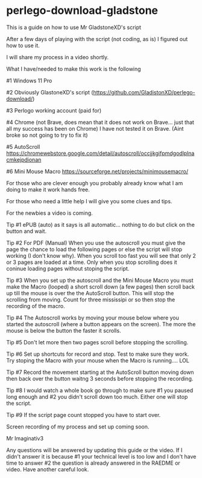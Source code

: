 # perlego-download-gladstone
This is a guide on how to use Mr GladstoneXD's script

After a few days of playing with the script (not coding, as is) I figured out how to use it.

I will share my process in a video shortly.

What I have/needed to make this work is the following

#1 Windows 11 Pro

#2 Obviously GlastoneXD's script (https://github.com/GladistonXD/perlego-download/)

#3 Perlogo working account (paid for)

#4 Chrome (not Brave, does mean that it does not work on Brave... just that all my success has been on Chrome)
I have not tested it on Brave. (Aint broke so not going to try to fix it)

#5 AutoScroll https://chromewebstore.google.com/detail/autoscroll/occjjkgifpmdgodlplnacmkejpdionan

#6 Mini Mouse Macro https://sourceforge.net/projects/minimousemacro/

For those who are clever enough you probably already know what I am doing to make it work hands free.

For those who need a little help I will give you some clues and tips.

For the newbies a video is coming.

Tip #1 ePUB (auto) as it says is all automatic... nothing to do but click on the button and wait.

Tip #2 For PDF (Manual) When you use the autoscroll you must give the page the chance to load the following pages or else the script will stop working (I don't know why).
When you scroll too fast you will see that only 2 or 3 pages are loaded at a time. Only when you stop scrolling does it coninue loading pages without stoping the script.

Tip #3 When you set up the autoscroll and the Mini Mouse Macro you must make the Macro (looped) a short scroll down (a few pages) then scroll back up till the mouse is over the the AutoScroll button. This will stop the scrolling from moving. Count for three mississipi or so then stop the recording of the macro.

Tip #4 The Autoscroll works by moving your mouse below where you started the autoscroll (where a button appears on the screen). The more the mouse is below the button the faster it scrolls.

Tip #5 Don't let more then two pages scroll before stopping the scrolling.

Tip #6 Set up shortcuts for record and stop. Test to make sure they work. Try stoping the Macro with your mouse when the Macro is running.... LOL

Tip #7 Record the movement starting at the AutoScroll button moving down then back over the button waitng 3 seconds before stopping the recording.

Tip #8 I would watch a whole book go through to make sure #1 you paused long enough and #2 you didn't scroll down too much. Either one will stop the script.

Tip #9 If the script page count stopped you have to start over.

Screen recording of my process and set up coming soon.

Mr Imaginativ3

Any questions will be answered by updating this guide or the video. If I didn't answer it is because #1 your technical level is too low and I don't have time to answer #2 the question is already answered in the RAEDME or video. Have another careful look.

